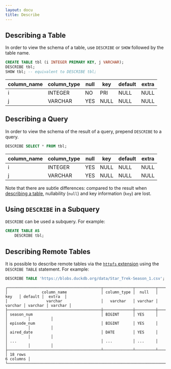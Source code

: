 ```yaml
---
layout: docu
title: Describe
---
```


## Describing a Table

In order to view the schema of a table, use `DESCRIBE` or `SHOW` followed by the table name.

```sql
CREATE TABLE tbl (i INTEGER PRIMARY KEY, j VARCHAR);
DESCRIBE tbl;
SHOW tbl; -- equivalent to DESCRIBE tbl;
```

<div class="narrow_table"></div>

| column_name | column_type | null | key  | default | extra |
|-------------|-------------|------|------|---------|-------|
| i           | INTEGER     | NO   | PRI  | NULL    | NULL  |
| j           | VARCHAR     | YES  | NULL | NULL    | NULL  |

## Describing a Query

In order to view the schema of the result of a query, prepend `DESCRIBE` to a query.

```sql
DESCRIBE SELECT * FROM tbl;
```

| column_name | column_type | null | key  | default | extra |
|-------------|-------------|------|------|---------|-------|
| i           | INTEGER     | YES  | NULL | NULL    | NULL  |
| j           | VARCHAR     | YES  | NULL | NULL    | NULL  |

Note that there are subtle differences: compared to the result when [describing a table](#describing-a-table), nullability (`null`) and key information (`key`) are lost.

## Using `DESCRIBE` in a Subquery

`DESCRIBE` can be used a subquery. For example:

```sql
CREATE TABLE AS
    DESCRIBE tbl;
```

## Describing Remote Tables

It is possible to describe remote tables via the [`httpfs` extension](../../extensions/httpfs) using the `DESCRIBE TABLE` statement. For example:

```sql
DESCRIBE TABLE 'https://blobs.duckdb.org/data/Star_Trek-Season_1.csv';
```

```text
┌─────────────────────────────────────────┬─────────────┬─────────┬─────────┬─────────┬─────────┐
│               column_name               │ column_type │  null   │   key   │ default │  extra  │
│                 varchar                 │   varchar   │ varchar │ varchar │ varchar │ varchar │
├─────────────────────────────────────────┼─────────────┼─────────┼─────────┼─────────┼─────────┤
│ season_num                              │ BIGINT      │ YES     │         │         │         │
│ episode_num                             │ BIGINT      │ YES     │         │         │         │
│ aired_date                              │ DATE        │ YES     │         │         │         │
│ ...                                     │ ...         │ ...     │         │         │         │
├─────────────────────────────────────────┴─────────────┴─────────┴─────────┴─────────┴─────────┤
│ 18 rows                                                                             6 columns │
└───────────────────────────────────────────────────────────────────────────────────────────────┘
```
